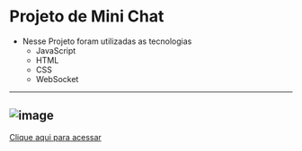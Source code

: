 # Projeto de Mini Chat 
* Nesse Projeto foram utilizadas as tecnologias
    - JavaScript
    - HTML
    - CSS
    - WebSocket 
---
![image](https://github.com/user-attachments/assets/50b8f48d-93fc-4efe-95e0-3cf38e51caa2)
---
[Clique aqui para acessar](https://chat-frontend-rjpu.onrender.com/)



